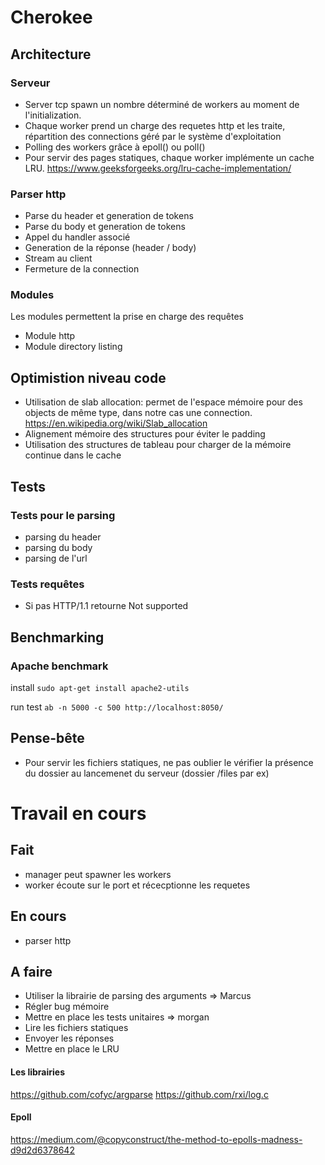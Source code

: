 # Cherokee

## Architecture

### Serveur

- Server tcp spawn un nombre déterminé de workers au moment de l'initialization.
- Chaque worker prend un charge des requetes http et les traite, répartition des connections géré par le système d'exploitation
- Polling des workers grâce à epoll() ou poll()
- Pour servir des pages statiques, chaque worker implémente un cache LRU. 
        https://www.geeksforgeeks.org/lru-cache-implementation/

### Parser http

- Parse du header et generation de tokens
- Parse du body et generation de tokens
- Appel du handler associé
- Generation de la réponse (header / body)
- Stream au client
- Fermeture de la connection

### Modules

Les modules permettent la prise en charge des requêtes
- Module http
- Module directory listing

## Optimistion niveau code

- Utilisation de slab allocation: permet de l'espace mémoire pour des objects de même type, dans notre cas une connection.
        https://en.wikipedia.org/wiki/Slab_allocation
- Alignement mémoire des structures pour éviter le padding
- Utilisation des structures de tableau pour charger de la mémoire continue dans le cache

## Tests

### Tests pour le parsing
- parsing du header
- parsing du body
- parsing de l'url

### Tests requêtes
- Si pas HTTP/1.1 retourne Not supported

## Benchmarking

### Apache benchmark
 install ```sudo apt-get install apache2-utils```
 
 run test ```ab -n 5000 -c 500 http://localhost:8050/```

## Pense-bête
- Pour servir les fichiers statiques, ne pas oublier le vérifier la présence du dossier au lancemenet du serveur (dossier /files par ex)

# Travail en cours


## Fait

- manager peut spawner les workers
- worker écoute sur le port et récecptionne les requetes

## En cours

- parser http

## A faire

- Utiliser la librairie de parsing des arguments => Marcus
- Régler bug mémoire
- Mettre en place les tests unitaires => morgan
- Lire les fichiers statiques
- Envoyer les réponses
- Mettre en place le LRU

#### Les librairies
https://github.com/cofyc/argparse
https://github.com/rxi/log.c

#### Epoll
https://medium.com/@copyconstruct/the-method-to-epolls-madness-d9d2d6378642

